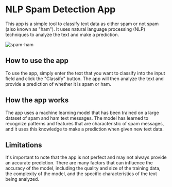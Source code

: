 # NLP Spam Detection App
This app is a simple tool to classify text data as either spam or not spam (also known as "ham"). It uses natural language processing (NLP) techniques to analyze the text and make a prediction.

![spam-ham](https://miro.medium.com/max/828/1*nBgCTU_hAVG00eYkcRf6Mw.webp)

## How to use the app
To use the app, simply enter the text that you want to classify into the input field and click the "Classify" button. The app will then analyze the text and provide a prediction of whether it is spam or ham.

## How the app works
The app uses a machine learning model that has been trained on a large dataset of spam and ham text messages. The model has learned to recognize patterns and features that are characteristic of spam messages, and it uses this knowledge to make a prediction when given new text data.

## Limitations
It's important to note that the app is not perfect and may not always provide an accurate prediction. There are many factors that can influence the accuracy of the model, including the quality and size of the training data, the complexity of the model, and the specific characteristics of the text being analyzed.
